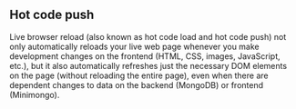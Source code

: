 ## Hot code push

Live browser reload (also known as hot code load and hot code push) not only automatically reloads your live web page whenever you make development changes on the frontend (HTML, CSS, images, JavaScript, etc.), but it also automatically refreshes just the necessary DOM elements on the page (without reloading the entire page), even when there are dependent changes to data on the backend (MongoDB) or frontend (Minimongo).
